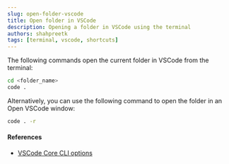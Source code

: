 ```yaml
---
slug: open-folder-vscode
title: Open folder in VSCode
description: Opening a folder in VSCode using the terminal
authors: shahpreetk
tags: [terminal, vscode, shortcuts]
---
```


The following commands open the current folder in VSCode from the terminal:
```sh
cd <folder_name>
code .
```
<!-- truncate -->

Alternatively, you can use the following command to open the folder in an Open VSCode window:
```sh
code . -r
```

#### References
- [VSCode Core CLI options](https://code.visualstudio.com/docs/editor/command-line#_core-cli-options)